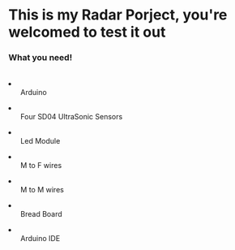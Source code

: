 <h1> This is my Radar Porject, you're welcomed to test it out</h1>
</hr>
<h3> What you need!</h3>
<br>
<li><ul>Arduino</ul></li>
<li><ul>Four SD04 UltraSonic Sensors</ul></li>
<li><ul>Led Module</ul></li>
<li><ul>M to F wires</ul></li>
<li><ul>M to M wires</ul></li>
<li><ul>Bread Board</ul></li>
<li><ul>Arduino IDE</ul></li>
